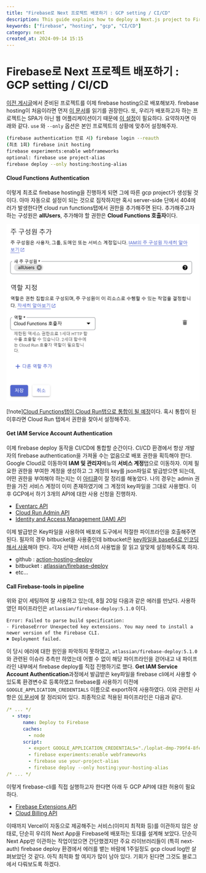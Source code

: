```yaml
---
title: "Firebase로 Next 프로젝트 배포하기 : GCP setting / CI/CD"
description: This guide explains how to deploy a Next.js project to Firebase Hosting, covering GCP setup, CI/CD integration, and managing authentication. It also addresses common deployment issues and necessary API configurations.
keywords: ["firebase", "hosting", "gcp", "CI/CD"]
category: next
created_at: 2024-09-14 15:15
---
```


# Firebase로 Next 프로젝트 배포하기 : GCP setting / CI/CD

[이전 게시글](https://pancodev.io/article/next/next-deploy-with-firebase-1)에서 준비된 프로젝트를 이제 firebase hosting으로 배포해보자. firebase hosting이 처음이라면 먼저 [이 문서](https://firebase.google.com/docs/hosting/quickstart)를 읽기를 권장한다. 또, 우리가 배포하고자 하는 프로젝트는 SPA가 아닌 웹 어플리케이션이기 때문에 [이 설정](https://firebase.google.com/docs/hosting/frameworks/frameworks-overview)이 필요하다. 요약하자면 아래와 같다. `use` 와 `--only` 옵션은 본인 프로젝트의 상황에 맞추어 설정해주자.

```bash
(firebase authentication 만료 시) firebase login --reauth
(최초 1회) firebase init hosting
firebase experiments:enable webframeworks
optional: firebase use project-alias
firebase deploy --only hosting:hosting-alias
```

#### Cloud Functions Authentication

이렇게 최초로 firebase hosting을 진행하게 되면 그에 따른 gcp project가 생성될 것이다. 아마 자동으로 설정이 되는 것으로 짐작하지만 혹시 server-side 단에서 404에러가 발생한다면 cloud run functions탭에서 권한을 추가해주면 된다. 추가해주고자 하는 구성원은 **allUsers**, 추가해야 할 권한은 **Cloud Functions 호출자**이다.

![cloud-functions-authentication.png](image/next-deploy-with-firebase-2/cloud-functions-authentication.png)

[!note][Cloud Functions탭이 Cloud Run탭으로 통합이 될 예정](https://cloud.google.com/blog/products/serverless/google-cloud-functions-is-now-cloud-run-functions?hl=en)이다. 혹시 통합이 된 이후라면 Cloud Run 탭에서 권한을 찾아서 설정해주자.

#### Get IAM Service Account Authentication

이제 firebase deploy 동작을 CI/CD에 통합할 순간이다. CI/CD 환경에서 항상 개발자의 firebase authentication을 가져올 수는 없음으로 배포 권한을 획득해야 한다. Google Cloud로 이동하여 **IAM 및 관리자**메뉴의 **서비스 계정**탭으로 이동하자. 이제 필요한 권한을 부여한 계정을 생성하고 그 계정의 key를 json파일로 발급받으면 되는데, 어떤 권한을 부여해야 하는지는 이 [아티클](https://medium.com/@jankir/how-to-deploy-firebase-functions-in-ci-using-a-service-account-key-with-801be78251cf)이 잘 정리를 해놓았다. 나의 경우는 admin 권한을 가진 서비스 계정이 이미 존재하였기에 그 계정의 key파일을 그대로 사용했다. 이후 GCP에서 하기 3개의 API에 대한 사용 신청을 진행하자.

- [Eventarc API](https://console.cloud.google.com/apis/library/eventarc.googleapis.com)
- [Cloud Run Admin API](https://console.cloud.google.com/apis/library/run.googleapis.com)
- [Identity and Access Management (IAM) API](https://console.cloud.google.com/apis/library/iam.googleapis.com)

이제 발급받은 Key파일을 사용하여 배포에 도구에서 적절한 파이프라인을 호출해주면 된다. 필자의 경우 bitbucket을 사용중인데 bitbucket은 [key파일을 base64로 인코딩해서 사용](https://community.atlassian.com/t5/Bitbucket-questions/BitBucket-Firebase-Pipeline-error/qaq-p/1995834)해야 한다. 각자 선택한 서비스의 사용법을 잘 읽고 알맞제 설정해주도록 하자.

- github : [action-hosting-deploy](https://github.com/FirebaseExtended/action-hosting-deploy)
- bitbucket : [atlassian/firebase-deploy](https://bitbucket.org/atlassian/firebase-deploy/src/master/)
- etc…

#### Call Firebase-tools in pipeline

위와 같이 세팅하여 잘 사용하고 있는데, 8월 20일 다음과 같은 에러를 만났다. 사용하였던 파이프라인은 `atlassian/firebase-deploy:5.1.0` 이다.

```
Error: Failed to parse build specification:
- FirebaseError Unexpected key extensions. You may need to install a newer version of the Firebase CLI.
✖ Deployment failed.
```

이 당시 에러에 대한 원인을 파악하지 못하였고, `atlassian/firebase-deploy:5.1.0` 와 관련된 이슈라 추측만 하였는데 어쩔 수 없이 해당 파이프라인을 걷어내고 내 파이프라인 내부에서 firebase deploy를 직접 진행하기로 했다. **Get IAM Service Account Authentication**과정에서 발급받은 key파일을 firebase cli에서 사용할 수 있도록 환경변수로 등록하였고 firebase를 사용하기 이전에 `GOOGLE_APPLICATION_CREDENTIALS` 이름으로 export하여 사용하였다. 이와 관련된 사항은 [이 문서](https://cloud.google.com/docs/authentication/application-default-credentials)에 잘 정리되어 있다. 최종적으로 적용된 파이프라인은 다음과 같다.

```yaml
/* ... */
  - step:
      name: Deploy to Firebase
      caches:
        - node
      script:
        - export GOOGLE_APPLICATION_CREDENTIALS="./loplat-dmp-799f4-8fee5e4297e7.json"
        - firebase experiments:enable webframeworks
        - firebase use your-project-alias
        - firebase deploy --only hosting:your-hosting-alias
/* ... */
```

이렇게 firebase-cli를 직접 실행하고자 한다면 아래 두 GCP API에 대한 허용이 필요하다.

- [Firebase Extensions API](https://console.cloud.google.com/marketplace/product/google/firebaseextensions.googleapis.com)
- [Cloud Billing API](https://console.cloud.google.com/marketplace/product/google/cloudbilling.googleapis.com)

이때까지 Vercel이 자동으로 제공해주는 서비스(이미지 최적화 등)를 이관하지 않은 상태로, 단순히 우리의 Next App을 Firebase에 배포하는 토대를 설계해 보았다. 단순히 Next App만 이관하는 작업이었으면 간단했겠지만 주요 라이브러리들이 (특히 next-auth) firebase deploy 환경에서 에러를 뱉는 바람에 1주일정도 gcp cloud log만 살펴보았던 것 같다. 아직 최적화 할 여지가 많이 남아 있다. 기회가 된다면 그것도 블로그에서 다뤄보도록 하겠다.
